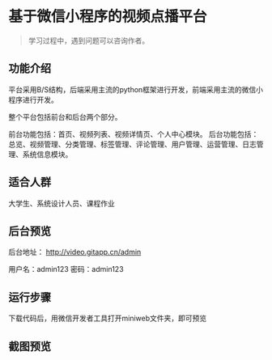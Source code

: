 
# 基于微信小程序的视频点播平台

> 学习过程中，遇到问题可以咨询作者。
 

## 功能介绍

平台采用B/S结构，后端采用主流的python框架进行开发，前端采用主流的微信小程序进行开发。

整个平台包括前台和后台两个部分。

前台功能包括：首页、视频列表、视频详情页、个人中心模块。
后台功能包括：总览、视频管理、分类管理、标签管理、评论管理、用户管理、运营管理、日志管理、系统信息模块。


## 适合人群

大学生、系统设计人员、课程作业

## 后台预览

后台地址： http://video.gitapp.cn/admin

用户名：admin123 密码：admin123


## 运行步骤

下载代码后，用微信开发者工具打开miniweb文件夹，即可预览

## 截图预览


